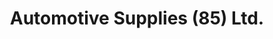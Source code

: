 ---
title: "Automotive Supplies (85) Ltd."
url: /conception-bay-south/automotive-supplies-85-ltd/
shop: car parts
---
